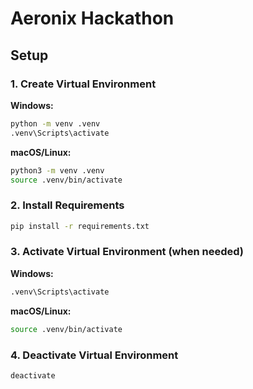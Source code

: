 # Aeronix Hackathon

## Setup

### 1. Create Virtual Environment

**Windows:**

```bash
python -m venv .venv
.venv\Scripts\activate
```

**macOS/Linux:**

```bash
python3 -m venv .venv
source .venv/bin/activate
```

### 2. Install Requirements

```bash
pip install -r requirements.txt
```

### 3. Activate Virtual Environment (when needed)

**Windows:**

```bash
.venv\Scripts\activate
```

**macOS/Linux:**

```bash
source .venv/bin/activate
```

### 4. Deactivate Virtual Environment

```bash
deactivate
```

